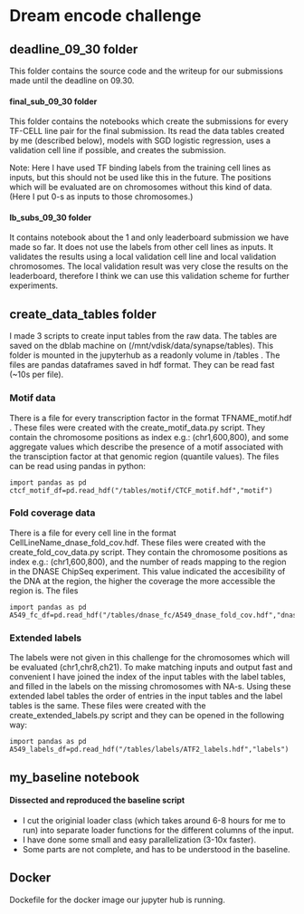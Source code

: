 # Dream encode challenge

## deadline_09_30 folder

This folder contains the source code and the writeup for our submissions made until the deadline on 09.30.

#### final_sub_09_30 folder

This folder contains the notebooks which create the submissions for every TF-CELL line pair for the final submission. Its read the data tables created by me (described below), models with SGD logistic regression, uses a validation cell line if possible, and creates the submission.

Note: Here I have used TF binding labels from the training cell lines as inputs, but this should not be used like this in the future. The positions which will be evaluated are on chromosomes without this kind of data. (Here I put 0-s as inputs to those chromosomes.)

#### lb_subs_09_30 folder

It contains notebook about the 1 and only leaderboard submission we have made so far. It does not use the labels from other cell lines as inputs. It validates the results using a local validation cell line and local validation chromosomes. The local validation result was very close the results on the leaderboard, therefore I think we can use this validation scheme for further experiments.

## create_data_tables folder

I made 3 scripts to create input tables from the raw data. The tables are saved on the dblab machine on (/mnt/vdisk/data/synapse/tables). This folder is mounted in the jupyterhub as a readonly volume in /tables . The files are pandas dataframes saved in hdf format. They can be read fast (~10s per file).

### Motif data

There is a file for every transcription factor in the format TFNAME_motif.hdf . These files were created with the create_motif_data.py script. They contain the chromosome positions as index e.g.: (chr1,600,800), and some aggregate values which describe the presence of a motif associated with the transciption factor at that genomic region (quantile values). The files can be read using pandas in python:

```
import pandas as pd
ctcf_motif_df=pd.read_hdf("/tables/motif/CTCF_motif.hdf","motif")
```

### Fold coverage data

There is a file for every cell line in the format CellLineName_dnase_fold_cov.hdf. These files were created with the create_fold_cov_data.py script. They contain the chromosome positions as index e.g.: (chr1,600,800), and the number of reads mapping to the region in the DNASE ChipSeq experiment. This value indicated the accesibility of the DNA at the region, the higher the coverage the more accessible the region is. The files

```
import pandas as pd
A549_fc_df=pd.read_hdf("/tables/dnase_fc/A549_dnase_fold_cov.hdf","dnase_fold_cov")
```

### Extended labels

The labels were not given in this challenge for the chromosomes which will be evaluated (chr1,chr8,ch21). To make matching inputs and output fast and convenient I have joined the index of the input tables with the label tables, and filled in the labels on the missing chromosomes with NA-s. Using these extended label tables the order of entries in the input tables and the label tables is the same.
These files were created with the create_extended_labels.py script and they can be opened in the following way:

```
import pandas as pd
A549_labels_df=pd.read_hdf("/tables/labels/ATF2_labels.hdf","labels")
```
## my_baseline notebook

#### Dissected and reproduced the baseline script

- I cut the originial loader class (which takes around 6-8 hours for me to run) into separate loader functions for the different columns of the input.
- I have done some small and easy parallelization (3-10x faster).
- Some parts are not complete, and has to be understood in the baseline.


## Docker

Dockefile for the docker image our jupyter hub is running.
